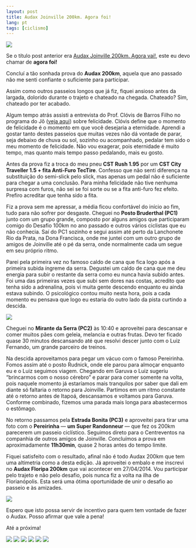```yaml
---
layout: post
title: Audax Joinville 200km. Agora foi!
lang: pt
tags: [ciclismo]
---
```


![](/public/images/2014/04/aj200-largada.jpg)

Se o título post anterior era [Audax Joinville 200km. Agora vai!](/2014/03/02/audax-joinville-200km-agora-vai/), este eu devo chamar de **agora foi!**

Concluí a tão sonhada prova do **Audax 200km**, aquela que ano passado não me senti confiante o suficiente para participar.

Assim como outros passeios longos que já fiz, fiquei ansioso antes da largada, dolorido durante o trajeto e chateado na chegada. Chateado? Sim, chateado por ter acabado.

Algum tempo atrás assisti a entrevista do Prof. Clóvis de Barros Filho no programa do Jô ([veja aqui](http://vimeo.com/75703251)) sobre felicidade. Clóvis define que o momento de felicidade é o momento em que você desejaria a eternidade. Aprendi a gostar tanto destes passeios que muitas vezes não dá vontade de parar, seja debaixo de chuva ou sol, sozinho ou acompanhado, pedalar tem sido o meu momento de felicidade. Não vou exagerar, pois eternidade é muito tempo, mas quanto mais tempo passo pedalando, mais eu gosto.

Antes da prova fiz a troca do meu pneu **CST Rush 1.95** por um **CST City Traveller 1.5 + fita Anti-Furo TecTire**. Confesso que não senti diferença na substituição do semi-slick pelo slick, mas apenas um pedal não é suficiente para chegar a uma conclusão. Para minha felicidade não tive nenhuma surpresa com furos, não sei se foi sorte ou se a fita anti-furo fez efeito. Prefiro acreditar que tenha sido a fita.

Fiz a prova sem me apressar, a média ficou confortável do início ao fim, tudo para não sofrer por desgaste. Cheguei no **Posto Bruderthal (PC1)** junto com um grupo grande, composto por alguns amigos que participaram comigo do Desafio 100km no ano passado e outros vários ciclistas que eu não conhecia. Saí do PC1 sozinho e segui assim até perto da Lanchonete Rio da Prata, na Dona Francisca, onde me juntei com um outro grupo de amigos de Joinville até o pé da serra, onde normalmente cada um segue em seu próprio ritmo.

Parei pela primeira vez no famoso caldo de cana que fica logo após a primeira subida íngreme da serra. Degustei um caldo de cana que me deu energia para subir o restante da serra como eu nunca havia subido antes. Foi uma das primeiras vezes que subi sem dores nas costas, acredito que tenha sido a adrenalina, pois vi muita gente descendo enquanto eu ainda estava subindo. O psicológico contou muito nesta hora, pois a cada momento eu pensava que logo eu estaria do outro lado da pista curtindo a descida.

![](/public/images/2014/04/aj200-subida.jpg)

Cheguei no **Mirante da Serra (PC2)** às 10:40 e aproveitei para descansar e comer muitos pães com geleia, melancia e outras frutas. Devo ter ficado quase 30 minutos descansando até que resolvi descer junto com o Luiz Fernando, um grande parceiro de treinos.

Na descida aproveitamos para pegar um vácuo com o famoso Pereirinha. Fomos assim até o posto Rudnick, onde ele parou para almoçar enquanto eu e o Luiz seguimos viagem. Chegando em Garuva o Luiz sugeriu &#8220;brincarmos com o nosso cérebro&#8221; e parar para comer somente na volta, pois naquele momento já estaríamos mais tranquilos por saber que dali em diante só faltaria o retorno para Joinville. Partimos em um ritmo constante até o retorno antes de Itapoá, descansamos e voltamos para Garuva. Conforme combinado, fizemos uma parada mais longa para abastecermos o estômago.

No retorno passamos pela **Estrada Bonita (PC3)** e aproveitei para tirar uma foto com o **Pereirinha** — **um Super Randonneur** — que fez os 200km parecerem um passeio ciclístico. Seguimos direto para o Centreventos na companhia de outros amigos de Joinville. Concluímos a prova em aproximadamente **11h30min**, quase 2 horas antes do tempo limite.

Fiquei satisfeito com o resultado, afinal não é todo Audax 200km que tem uma altimetria como a desta edição. Já aproveitei o embalo e me inscrevi no **Audax Floripa 200km** que vai acontecer em 27/04/2014. Vou participar pelo trajeto e não pelo desafio, pois nunca fiz a volta na ilha de Florianópolis. Esta será uma ótima oportunidade de unir o desafio ao passeio e às amizades.

![](/public/images/2014/04/aj200-chegada.jpg)

Espero que isto possa servir de incentivo para quem tem vontade de fazer o Audax. Posso afirmar que vale a pena!

Até a próxima!

![](/public/images/2014/04/aj200-rod-arroz.jpg)
![](/public/images/2014/04/aj200-retorno.jpg)
![](/public/images/2014/04/aj200-pereirinha.jpg)
![](/public/images/2014/04/aj200-pc2.jpg)
![](/public/images/2014/04/aj200-pc1.jpg)
![](/public/images/2014/04/aj200-muvuca.jpg)